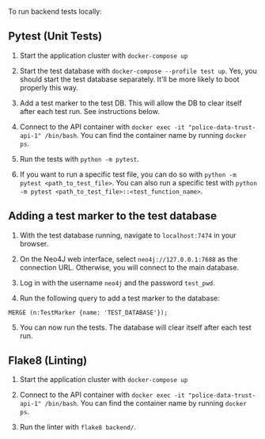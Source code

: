To run backend tests locally:

## Pytest (Unit Tests)

1. Start the application cluster with `docker-compose up`

2. Start the test database with `docker-compose --profile test up`.
Yes, you should start the test database separately. It'll be more likely to boot properly this way.

3. Add a test marker to the test DB. This will allow the DB to clear itself after each test run. See instructions below.

4. Connect to the API container with `docker exec -it "police-data-trust-api-1" /bin/bash`. You can find the container name by running `docker ps`.

5. Run the tests with `python -m pytest`.

6. If you want to run a specific test file, you can do so with `python -m pytest <path_to_test_file>`. You can also run a specific test with `python -m pytest <path_to_test_file>::<test_function_name>`.


## Adding a test marker to the test database

1. With the test database running, navigate to `localhost:7474` in your browser.

2. On the Neo4J web interface, select `neo4j://127.0.0.1:7688` as the connection URL. Otherwise, you will connect to the main database.

3. Log in with the username `neo4j` and the password `test_pwd`.

4. Run the following query to add a test marker to the database:

```
MERGE (n:TestMarker {name: 'TEST_DATABASE'});
```

5. You can now run the tests. The database will clear itself after each test run.


## Flake8 (Linting)

1. Start the application cluster with `docker-compose up`

2. Connect to the API container with `docker exec -it "police-data-trust-api-1" /bin/bash`. You can find the container name by running `docker ps`.

3. Run the linter with `flake8 backend/`.
```
